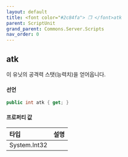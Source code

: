 ```yaml
---
layout: default
title: <font color="#2c84fa"> ❒ </font>atk
parent: ScriptUnit
grand_parent: Commons.Server.Scripts
nav_order: 0
---
```


<!-- 아래로 편집 -->

## atk
이 유닛의 공격력 스탯(능력치)을 얻어옵니다.

#### 선언
```cs
public int atk { get; }
```

#### 프로퍼티 값


|타입|설명|
|:-|:-|
|System.Int32|